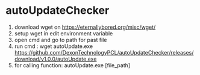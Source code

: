 # autoUpdateChecker

1. download wget on https://eternallybored.org/misc/wget/
2. setup wget in edit environment variable
3. open cmd and go to path for past file
4. run cmd : wget autoUpdate.exe https://github.com/DexonTechnologyPCL/autoUpdateChecker/releases/download/v1.0.0/autoUpdate.exe
5. for calling function: autoUpdate.exe [file_path]
